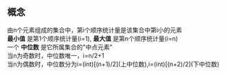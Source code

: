 ## 概念
由n个元素组成的集合中，第i个顺序统计量是该集合中第i小的元素  
 __最小值__ 是第1个顺序统计量(i=1), __最大值__ 是第n个顺序统计量(i=n)  
一个 __中位数__ 是它所属集合的"中点元素"  
当n为奇数时，中位数唯一，i=n/2+1  
当n为偶数时，中位数分为i=(int)\[(n+1)/2\](上中位数),i=(int)\[(n+2)/2\](下中位数)
